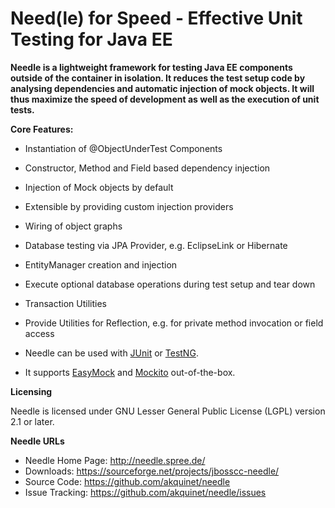 
Need(le) for Speed - Effective Unit Testing for Java EE
================================

**Needle is a lightweight framework for testing Java EE components outside of the
container in isolation. It reduces the test setup code by analysing dependencies and
automatic injection of mock objects. It will thus maximize the speed of development
as well as the execution of unit tests.**


**Core Features:**

* Instantiation of @ObjectUnderTest Components
* Constructor, Method and Field based dependency injection
* Injection of Mock objects by default
* Extensible by providing custom injection providers
* Wiring of object graphs

* Database testing via JPA Provider, e.g. EclipseLink or Hibernate
* EntityManager creation and injection
* Execute optional database operations during test setup and tear down
* Transaction Utilities

* Provide Utilities for Reflection, e.g. for private method invocation or field access

* Needle can be used with [JUnit](http://www.junit.org/) or [TestNG](http://testng.org/).
* It supports [EasyMock](http://www.easymock.org/) and [Mockito](http://code.google.com/p/mockito/) out-of-the-box.



**Licensing**

Needle is licensed under GNU Lesser General Public License (LGPL) version 2.1 or later.


**Needle URLs**

* Needle Home Page:	http://needle.spree.de/
* Downloads:				https://sourceforge.net/projects/jbosscc-needle/
* Source Code:			https://github.com/akquinet/needle
* Issue Tracking:			https://github.com/akquinet/needle/issues

